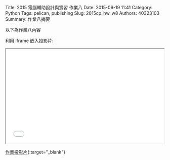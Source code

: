 Title: 2015 電腦輔助設計與實習 作業八
Date: 2015-09-19 11:41
Category: Python
Tags: pelican, publishing
Slug: 2015cp_hw_w8
Authors: 40323103
Summary: 作業八摘要

以下為作業八內容

利用 iframe 嵌入投影片:

<iframe src="40323103_cp_w8_p.html" width="500" height="300"></iframe>

[作業投影片](40323103_cp_w8_p.html){:target="_blank"}


